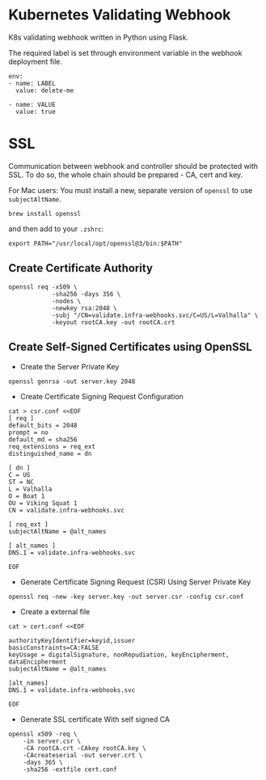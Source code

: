 # Kubernetes Validating Webhook

K8s validating webhook written in Python using Flask.

The required label is set through environment variable in the webhook deployment file.

```
env:
- name: LABEL
  value: delete-me
  
- name: VALUE
  value: true
```

# SSL 

Communication between webhook and controller should be protected with SSL. 
To do so, the whole chain should be prepared - CA, cert and key.

For Mac users:
You must install a new, separate version of `openssl` to use `subjectAltName`.

```
brew install openssl
```

and then add to your `.zshrc`:

```
export PATH="/usr/local/opt/openssl@3/bin:$PATH"
```

## Create Certificate Authority

```
openssl req -x509 \
            -sha256 -days 356 \
            -nodes \
            -newkey rsa:2048 \
            -subj "/CN=validate.infra-webhooks.svc/C=US/L=Valhalla" \
            -keyout rootCA.key -out rootCA.crt
```

## Create Self-Signed Certificates using OpenSSL

-  Create the Server Private Key

```
openssl genrsa -out server.key 2048
```

- Create Certificate Signing Request Configuration

```
cat > csr.conf <<EOF
[ req ]
default_bits = 2048
prompt = no
default_md = sha256
req_extensions = req_ext
distinguished_name = dn

[ dn ]
C = US
ST = NC
L = Valhalla
O = Boat 1
OU = Viking Squat 1
CN = validate.infra-webhooks.svc

[ req_ext ]
subjectAltName = @alt_names

[ alt_names ]
DNS.1 = validate.infra-webhooks.svc

EOF
```

- Generate Certificate Signing Request (CSR) Using Server Private Key

```
openssl req -new -key server.key -out server.csr -config csr.conf
```

- Create a external file

```
cat > cert.conf <<EOF

authorityKeyIdentifier=keyid,issuer
basicConstraints=CA:FALSE
keyUsage = digitalSignature, nonRepudiation, keyEncipherment, dataEncipherment
subjectAltName = @alt_names

[alt_names]
DNS.1 = validate.infra-webhooks.svc

EOF
```

- Generate SSL certificate With self signed CA

```
openssl x509 -req \
    -in server.csr \
    -CA rootCA.crt -CAkey rootCA.key \
    -CAcreateserial -out server.crt \
    -days 365 \
    -sha256 -extfile cert.conf
```
